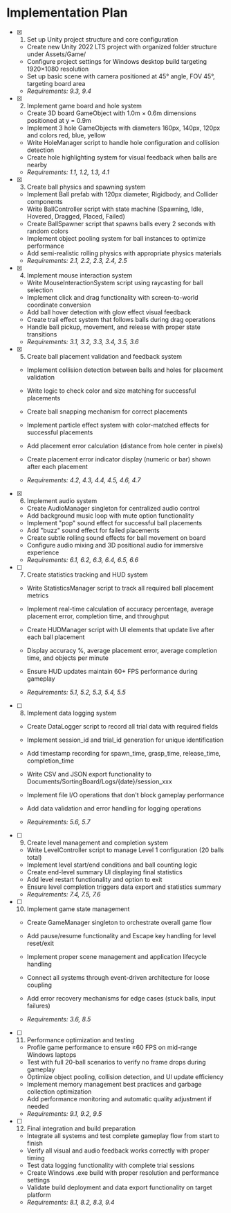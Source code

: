 # Implementation Plan

- [x] 1. Set up Unity project structure and core configuration

  - Create new Unity 2022 LTS project with organized folder structure under Assets/Game/
  - Configure project settings for Windows desktop build targeting 1920×1080 resolution
  - Set up basic scene with camera positioned at 45° angle, FOV 45°, targeting board area
  - _Requirements: 9.3, 9.4_

- [x] 2. Implement game board and hole system

  - Create 3D board GameObject with 1.0m × 0.6m dimensions positioned at y = 0.9m
  - Implement 3 hole GameObjects with diameters 160px, 140px, 120px and colors red, blue, yellow
  - Write HoleManager script to handle hole configuration and collision detection
  - Create hole highlighting system for visual feedback when balls are nearby
  - _Requirements: 1.1, 1.2, 1.3, 4.1_

- [x] 3. Create ball physics and spawning system

  - Implement Ball prefab with 120px diameter, Rigidbody, and Collider components
  - Write BallController script with state machine (Spawning, Idle, Hovered, Dragged, Placed, Failed)
  - Create BallSpawner script that spawns balls every 2 seconds with random colors
  - Implement object pooling system for ball instances to optimize performance
  - Add semi-realistic rolling physics with appropriate physics materials
  - _Requirements: 2.1, 2.2, 2.3, 2.4, 2.5_

- [x] 4. Implement mouse interaction system

  - Write MouseInteractionSystem script using raycasting for ball selection
  - Implement click and drag functionality with screen-to-world coordinate conversion
  - Add ball hover detection with glow effect visual feedback
  - Create trail effect system that follows balls during drag operations
  - Handle ball pickup, movement, and release with proper state transitions
  - _Requirements: 3.1, 3.2, 3.3, 3.4, 3.5, 3.6_

- [x] 5. Create ball placement validation and feedback system

  - Implement collision detection between balls and holes for placement validation
  - Write logic to check color and size matching for successful placements
  - Create ball snapping mechanism for correct placements

  - Implement particle effect system with color-matched effects for successful placements
  - Add placement error calculation (distance from hole center in pixels)
  - Create placement error indicator display (numeric or bar) shown after each placement
  - _Requirements: 4.2, 4.3, 4.4, 4.5, 4.6, 4.7_

- [x] 6. Implement audio system



  - Create AudioManager singleton for centralized audio control
  - Add background music loop with mute option functionality
  - Implement "pop" sound effect for successful ball placements
  - Add "buzz" sound effect for failed placements
  - Create subtle rolling sound effects for ball movement on board
  - Configure audio mixing and 3D positional audio for immersive experience
  - _Requirements: 6.1, 6.2, 6.3, 6.4, 6.5, 6.6_



- [ ] 7. Create statistics tracking and HUD system

  - Write StatisticsManager script to track all required ball placement metrics
  - Implement real-time calculation of accuracy percentage, average placement error, completion time, and throughput
  - Create HUDManager script with UI elements that update live after each ball placement
  - Display accuracy %, average placement error, average completion time, and objects per minute


  - Ensure HUD updates maintain 60+ FPS performance during gameplay
  - _Requirements: 5.1, 5.2, 5.3, 5.4, 5.5_

- [ ] 8. Implement data logging system

  - Create DataLogger script to record all trial data with required fields
  - Implement session_id and trial_id generation for unique identification
  - Add timestamp recording for spawn_time, grasp_time, release_time, completion_time


  - Write CSV and JSON export functionality to Documents/SortingBoard/Logs/{date}/session_xxx
  - Implement file I/O operations that don't block gameplay performance
  - Add data validation and error handling for logging operations
  - _Requirements: 5.6, 5.7_

- [ ] 9. Create level management and completion system



  - Write LevelController script to manage Level 1 configuration (20 balls total)
  - Implement level start/end conditions and ball counting logic
  - Create end-level summary UI displaying final statistics
  - Add level restart functionality and option to exit
  - Ensure level completion triggers data export and statistics summary
  - _Requirements: 7.4, 7.5, 7.6_



- [ ] 10. Implement game state management

  - Create GameManager singleton to orchestrate overall game flow
  - Add pause/resume functionality and Escape key handling for level reset/exit
  - Implement proper scene management and application lifecycle handling
  - Connect all systems through event-driven architecture for loose coupling
  - Add error recovery mechanisms for edge cases (stuck balls, input failures)



  - _Requirements: 3.6, 8.5_

- [ ] 11. Performance optimization and testing

  - Profile game performance to ensure ≥60 FPS on mid-range Windows laptops
  - Test with full 20-ball scenarios to verify no frame drops during gameplay
  - Optimize object pooling, collision detection, and UI update efficiency
  - Implement memory management best practices and garbage collection optimization
  - Add performance monitoring and automatic quality adjustment if needed
  - _Requirements: 9.1, 9.2, 9.5_

- [ ] 12. Final integration and build preparation
  - Integrate all systems and test complete gameplay flow from start to finish
  - Verify all visual and audio feedback works correctly with proper timing
  - Test data logging functionality with complete trial sessions
  - Create Windows .exe build with proper resolution and performance settings
  - Validate build deployment and data export functionality on target platform
  - _Requirements: 8.1, 8.2, 8.3, 9.4_
